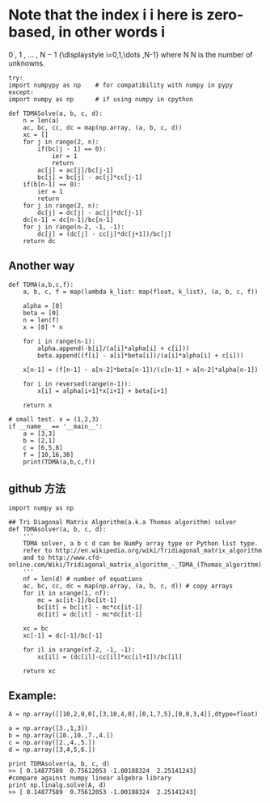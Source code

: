 Note that the index 
i
i here is zero-based, in other words 
i
=
0
,
1
,
…
,
N
−
1
{\displaystyle i=0,1,\dots ,N-1} where 
N
N is the number of unknowns.

    try:
    import numpypy as np    # for compatibility with numpy in pypy
    except:
    import numpy as np      # if using numpy in cpython

    def TDMASolve(a, b, c, d):
        n = len(a)
        ac, bc, cc, dc = map(np.array, (a, b, c, d))
        xc = []
        for j in range(2, n):
            if(bc[j - 1] == 0):
                ier = 1
                return
            ac[j] = ac[j]/bc[j-1]
            bc[j] = bc[j] - ac[j]*cc[j-1]
        if(b[n-1] == 0):
            ier = 1
            return
        for j in range(2, n):
            dc[j] = dc[j] - ac[j]*dc[j-1]
        dc[n-1] = dc[n-1]/bc[n-1]
        for j in range(n-2, -1, -1):
            dc[j] = (dc[j] - cc[j]*dc[j+1])/bc[j]
        return dc

## Another way

    def TDMA(a,b,c,f):
        a, b, c, f = map(lambda k_list: map(float, k_list), (a, b, c, f))

        alpha = [0]
        beta = [0]
        n = len(f)
        x = [0] * n

        for i in range(n-1):
            alpha.append(-b[i]/(a[i]*alpha[i] + c[i]))
            beta.append((f[i] - a[i]*beta[i])/(a[i]*alpha[i] + c[i]))
                
        x[n-1] = (f[n-1] - a[n-2]*beta[n-1])/(c[n-1] + a[n-2]*alpha[n-1])

        for i in reversed(range(n-1)):
            x[i] = alpha[i+1]*x[i+1] + beta[i+1]
        
        return x

    # small test. x = (1,2,3)
    if __name__ == '__main__':
        a = [3,3]
        b = [2,1]
        c = [6,5,8]
        f = [10,16,30]
        print(TDMA(a,b,c,f))

## github 方法

    import numpy as np

    ## Tri Diagonal Matrix Algorithm(a.k.a Thomas algorithm) solver
    def TDMAsolver(a, b, c, d):
        '''
        TDMA solver, a b c d can be NumPy array type or Python list type.
        refer to http://en.wikipedia.org/wiki/Tridiagonal_matrix_algorithm
        and to http://www.cfd-online.com/Wiki/Tridiagonal_matrix_algorithm_-_TDMA_(Thomas_algorithm)
        '''
        nf = len(d) # number of equations
        ac, bc, cc, dc = map(np.array, (a, b, c, d)) # copy arrays
        for it in xrange(1, nf):
            mc = ac[it-1]/bc[it-1]
            bc[it] = bc[it] - mc*cc[it-1] 
            dc[it] = dc[it] - mc*dc[it-1]
                    
        xc = bc
        xc[-1] = dc[-1]/bc[-1]

        for il in xrange(nf-2, -1, -1):
            xc[il] = (dc[il]-cc[il]*xc[il+1])/bc[il]

        return xc

## Example:

    A = np.array([[10,2,0,0],[3,10,4,0],[0,1,7,5],[0,0,3,4]],dtype=float)   

    a = np.array([3.,1,3]) 
    b = np.array([10.,10.,7.,4.])
    c = np.array([2.,4.,5.])
    d = np.array([3,4,5,6.])

    print TDMAsolver(a, b, c, d)
    >> [ 0.14877589  0.75612053 -1.00188324  2.25141243]
    #compare against numpy linear algebra library
    print np.linalg.solve(A, d)
    >> [ 0.14877589  0.75612053 -1.00188324  2.25141243]